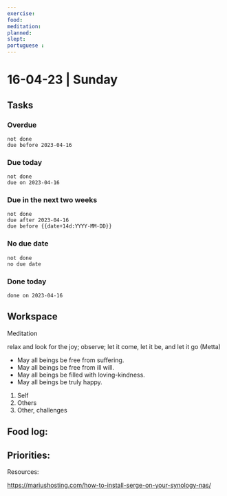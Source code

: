 ```yaml
---
exercise: 
food:
meditation:
planned:
slept:
portuguese :
---
```


# 16-04-23 | Sunday

## Tasks
### Overdue
```tasks
not done
due before 2023-04-16
```

### Due today
```tasks
not done
due on 2023-04-16
```

### Due in the next two weeks
```tasks
not done
due after 2023-04-16
due before {{date+14d:YYYY-MM-DD}}
```

### No due date
```tasks
not done
no due date
```

### Done today
```tasks
done on 2023-04-16
```

## Workspace

Meditation 

relax and look for the joy; observe; let it come, let it be, and let it go
(Metta)
-   May all beings be free from suffering.
-   May all beings be free from ill will.
-   May all beings be filled with loving-kindness.
-   May all beings be truly happy.

1. Self
2. Others
3. Other, challenges

Food log:
- 

Priorities:
- 

Resources:

https://mariushosting.com/how-to-install-serge-on-your-synology-nas/